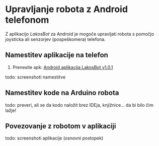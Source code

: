# Upravljanje robota z Android telefonom

Z aplikacijo *LakosBot* za Android je mogoče upravljati robota s pomočjo joysticka ali senzorjev (pospeškomera) telefona.

## Namestitev aplikacije na telefon

1. Prenesite apk: [Android aplikacija LakosBot v1.0.1](https://github.com/robou3p/robou3p.github.io/raw/android/Android/lakosbot-2-v1.0.1.apk)

todo: screenshoti namestitve

## Namestitev kode na Arduino robota

todo: preveri, ali se da kodo naložit brez IDEja, knjižnice... da bi bilo čim lažje!

## Povezovanje z robotom v aplikaciji

todo: screenshoti aplikacije (osnovni postopek)
